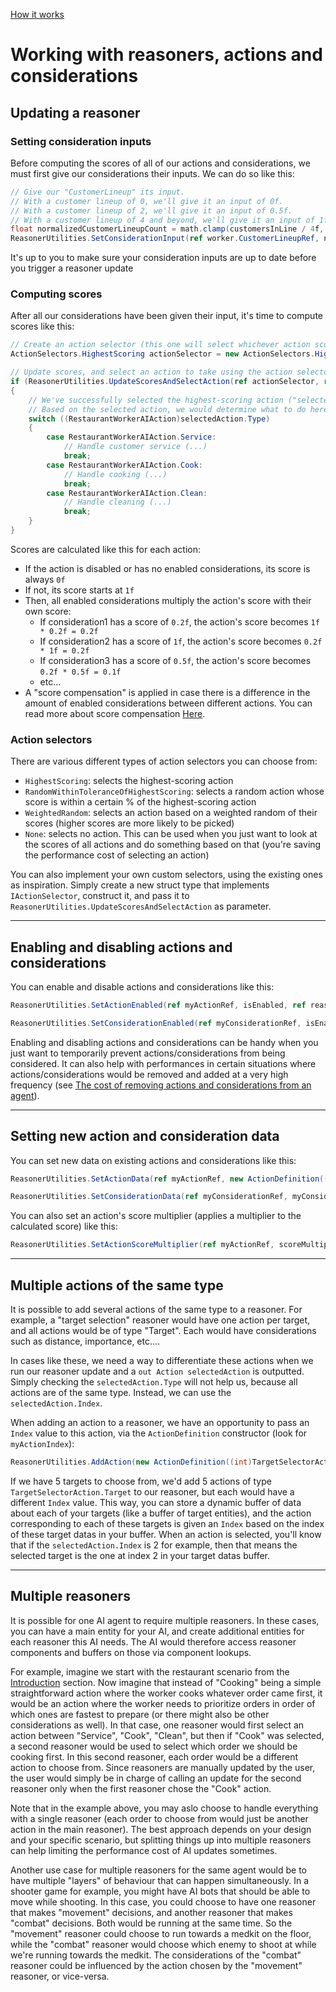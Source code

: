 
[How it works](./how-it-works.md)

# Working with reasoners, actions and considerations

## Updating a reasoner

### Setting consideration inputs

Before computing the scores of all of our actions and considerations, we must first give our considerations their inputs. We can do so like this:

```cs
// Give our "CustomerLineup" its input.
// With a customer lineup of 0, we'll give it an input of 0f.
// With a customer lineup of 2, we'll give it an input of 0.5f.
// With a customer lineup of 4 and beyond, we'll give it an input of 1f.
float normalizedCustomerLineupCount = math.clamp(customersInLine / 4f, 0f, 1f);
ReasonerUtilities.SetConsiderationInput(ref worker.CustomerLineupRef, normalizedCustomerLineupCount, in reasoner, considerationsBuffer, considerationInputsBuffer);
```

It's up to you to make sure your consideration inputs are up to date before you trigger a reasoner update

### Computing scores

After all our considerations have been given their input, it's time to compute scores like this:

```cs
// Create an action selector (this one will select whichever action scored highest)
ActionSelectors.HighestScoring actionSelector = new ActionSelectors.HighestScoring();

// Update scores, and select an action to take using the action selector
if (ReasonerUtilities.UpdateScoresAndSelectAction(ref actionSelector, ref reasoner, actionsBuffer, considerationsBuffer, considerationInputsBuffer, out Action selectedAction))
{
    // We've successfully selected the highest-scoring action ("selectedAction")
    // Based on the selected action, we would determine what to do here
    switch ((RestaurantWorkerAIAction)selectedAction.Type)
    {
        case RestaurantWorkerAIAction.Service:
            // Handle customer service (...)
            break;
        case RestaurantWorkerAIAction.Cook:
            // Handle cooking (...)
            break;
        case RestaurantWorkerAIAction.Clean:
            // Handle cleaning (...)
            break;
    }
}
```

Scores are calculated like this for each action:
* If the action is disabled or has no enabled considerations, its score is always `0f`
* If not, its score starts at `1f`
* Then, all enabled considerations multiply the action's score with their own score:
    * If consideration1 has a score of `0.2f`, the action's score becomes `1f * 0.2f = 0.2f`
    * If consideration2 has a score of `1f`, the action's score becomes `0.2f * 1f = 0.2f`
    * If consideration3 has a score of `0.5f`, the action's score becomes `0.2f * 0.5f = 0.1f`
    * etc...
* A "score compensation" is applied in case there is a difference in the amount of enabled considerations between different actions. You can read more about score compensation [Here](./how-it-works-score-compensation.md). 


### Action selectors

There are various different types of action selectors you can choose from:
* `HighestScoring`: selects the highest-scoring action
* `RandomWithinToleranceOfHighestScoring`: selects a random action whose score is within a certain % of the highest-scoring action
* `WeightedRandom`: selects an action based on a weighted random of their scores (higher scores are more likely to be picked)
* `None`: selects no action. This can be used when you just want to look at the scores of all actions and do something based on that (you're saving the performance cost of selecting an action)

You can also implement your own custom selectors, using the existing ones as inspiration. Simply create a new struct type that implements `IActionSelector`, construct it, and pass it to `ReasonerUtilities.UpdateScoresAndSelectAction` as parameter.

-------------------------------------------------

## Enabling and disabling actions and considerations

You can enable and disable actions and considerations like this:
```cs
ReasonerUtilities.SetActionEnabled(ref myActionRef, isEnabled, ref reasoner, actionsBuffer);

ReasonerUtilities.SetConsiderationEnabled(ref myConsiderationRef, isEnabled, ref reasoner, considerationsBuffer);
```

Enabling and disabling actions and considerations can be handy when you just want to temporarily prevent actions/considerations from being considered. It can also help with performances in certain situations where actions/considerations would be removed and added at a very high frequency (see [The cost of removing actions and considerations from an agent](./performance.md#the-cost-of-removing-actions-and-considerations-from-an-agent)).

-------------------------------------------------

## Setting new action and consideration data

You can set new data on existing actions and considerations like this:

```cs
ReasonerUtilities.SetActionData(ref myActionRef, new ActionDefinition((int)RestaurantWorkerAIAction.Cook), isEnabled, ref reasoner, actionsBuffer);

ReasonerUtilities.SetConsiderationData(ref myConsiderationRef, myConsiderationDef, isEnabled, input, ref reasoner, considerationsBuffer);
```

You can also set an action's score multiplier (applies a multiplier to the calculated score) like this:

```cs
ReasonerUtilities.SetActionScoreMultiplier(ref myActionRef, scoreMultiplier, in reasoner, actionsBuffer);
```

-------------------------------------------------

## Multiple actions of the same type

It is possible to add several actions of the same type to a reasoner. For example, a "target selection" reasoner would have one action per target, and all actions would be of type "Target". Each would have considerations such as distance, importance, etc....

In cases like these, we need a way to differentiate these actions when we run our reasoner update and a `out Action selectedAction` is outputted. Simply checking the `selectedAction.Type` will not help us, because all actions are of the same type. Instead, we can use the `selectedAction.Index`.

When adding an action to a reasoner, we have an opportunity to pass an `Index` value to this action, via the `ActionDefinition` constructor (look for `myActionIndex`):
```cs
ReasonerUtilities.AddAction(new ActionDefinition((int)TargetSelectorAction.Target, myActionIndex), true, ref reasoner, actionsBuffer, out restaurantWorker.ServiceRef);
```

If we have 5 targets to choose from, we'd add 5 actions of type `TargetSelectorAction.Target` to our reasoner, but each would have a different `Index` value. This way, you can store a dynamic buffer of data about each of your targets (like a buffer of target entities), and the action corresponding to each of these targets is given an `Index` based on the index of these target datas in your buffer. When an action is selected, you'll know that if the `selectedAction.Index` is 2 for example, then that means the selected target is the one at index 2 in your target datas buffer.

-------------------------------------------------

## Multiple reasoners

It is possible for one AI agent to require multiple reasoners. In these cases, you can have a main entity for your AI, and create additional entities for each reasoner this AI needs. The AI would therefore access reasoner components and buffers on those via component lookups.

For example, imagine we start with the restaurant scenario from the [Introduction](./how-it-works-intro.md) section. Now imagine that instead of "Cooking" being a simple straightforward action where the worker cooks whatever order came first, it would be an action where the worker needs to prioritize orders in order of which ones are fastest to prepare (or there might also be other considerations as well). In that case, one reasoner would first select an action between "Service", "Cook", "Clean", but then if "Cook" was selected, a second reasoner would be used to select which order we should be cooking first. In this second reasoner, each order would be a different action to choose from. Since reasoners are manually updated by the user, the user would simply be in charge of calling an update for the second reasoner only when the first reasoner chose the "Cook" action.

Note that in the example above, you may aslo choose to handle everything with a single reasoner (each order to choose from would just be another action in the main reasoner). The best approach depends on your design and your specific scenario, but splitting things up into multiple reasoners can help limiting the performance cost of AI updates sometimes.

Another use case for multiple reasoners for the same agent would be to have multiple "layers" of behaviour that can happen simultaneously. In a shooter game for example, you might have AI bots that should be able to move while shooting. In this case, you could choose to have one reasoner that makes "movement" decisions, and another reasoner that makes "combat" decisions. Both would be running at the same time. So the "movement" reasoner could choose to run towards a medkit on the floor, while the "combat" reasoner would choose which enemy to shoot at while we're running towards the medkit. The considerations of the "combat" reasoner could be influenced by the action chosen by the "movement" reasoner, or vice-versa.
